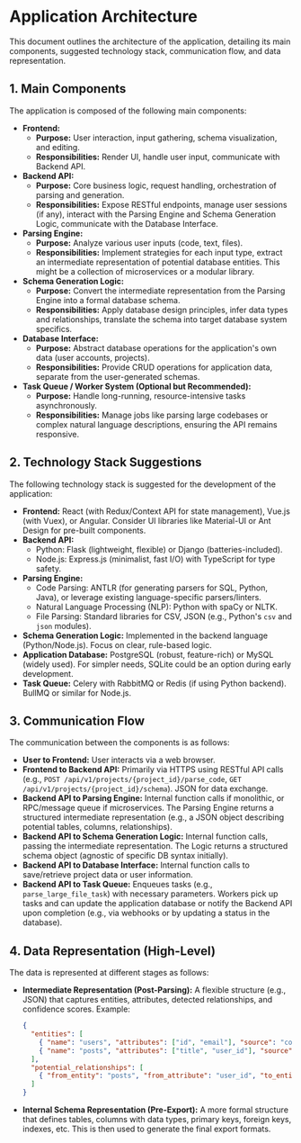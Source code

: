 # Application Architecture

This document outlines the architecture of the application, detailing its main components, suggested technology stack, communication flow, and data representation.

## 1. Main Components

The application is composed of the following main components:

*   **Frontend:**
    *   **Purpose:** User interaction, input gathering, schema visualization, and editing.
    *   **Responsibilities:** Render UI, handle user input, communicate with Backend API.
*   **Backend API:**
    *   **Purpose:** Core business logic, request handling, orchestration of parsing and generation.
    *   **Responsibilities:** Expose RESTful endpoints, manage user sessions (if any), interact with the Parsing Engine and Schema Generation Logic, communicate with the Database Interface.
*   **Parsing Engine:**
    *   **Purpose:** Analyze various user inputs (code, text, files).
    *   **Responsibilities:** Implement strategies for each input type, extract an intermediate representation of potential database entities. This might be a collection of microservices or a modular library.
*   **Schema Generation Logic:**
    *   **Purpose:** Convert the intermediate representation from the Parsing Engine into a formal database schema.
    *   **Responsibilities:** Apply database design principles, infer data types and relationships, translate the schema into target database system specifics.
*   **Database Interface:**
    *   **Purpose:** Abstract database operations for the application's own data (user accounts, projects).
    *   **Responsibilities:** Provide CRUD operations for application data, separate from the user-generated schemas.
*   **Task Queue / Worker System (Optional but Recommended):**
    *   **Purpose:** Handle long-running, resource-intensive tasks asynchronously.
    *   **Responsibilities:** Manage jobs like parsing large codebases or complex natural language descriptions, ensuring the API remains responsive.

## 2. Technology Stack Suggestions

The following technology stack is suggested for the development of the application:

*   **Frontend:** React (with Redux/Context API for state management), Vue.js (with Vuex), or Angular. Consider UI libraries like Material-UI or Ant Design for pre-built components.
*   **Backend API:**
    *   Python: Flask (lightweight, flexible) or Django (batteries-included).
    *   Node.js: Express.js (minimalist, fast I/O) with TypeScript for type safety.
*   **Parsing Engine:**
    *   Code Parsing: ANTLR (for generating parsers for SQL, Python, Java), or leverage existing language-specific parsers/linters.
    *   Natural Language Processing (NLP): Python with spaCy or NLTK.
    *   File Parsing: Standard libraries for CSV, JSON (e.g., Python's `csv` and `json` modules).
*   **Schema Generation Logic:** Implemented in the backend language (Python/Node.js). Focus on clear, rule-based logic.
*   **Application Database:** PostgreSQL (robust, feature-rich) or MySQL (widely used). For simpler needs, SQLite could be an option during early development.
*   **Task Queue:** Celery with RabbitMQ or Redis (if using Python backend). BullMQ or similar for Node.js.

## 3. Communication Flow

The communication between the components is as follows:

*   **User to Frontend:** User interacts via a web browser.
*   **Frontend to Backend API:** Primarily via HTTPS using RESTful API calls (e.g., `POST /api/v1/projects/{project_id}/parse_code`, `GET /api/v1/projects/{project_id}/schema`). JSON for data exchange.
*   **Backend API to Parsing Engine:** Internal function calls if monolithic, or RPC/message queue if microservices. The Parsing Engine returns a structured intermediate representation (e.g., a JSON object describing potential tables, columns, relationships).
*   **Backend API to Schema Generation Logic:** Internal function calls, passing the intermediate representation. The Logic returns a structured schema object (agnostic of specific DB syntax initially).
*   **Backend API to Database Interface:** Internal function calls to save/retrieve project data or user information.
*   **Backend API to Task Queue:** Enqueues tasks (e.g., `parse_large_file_task`) with necessary parameters. Workers pick up tasks and can update the application database or notify the Backend API upon completion (e.g., via webhooks or by updating a status in the database).

## 4. Data Representation (High-Level)

The data is represented at different stages as follows:

*   **Intermediate Representation (Post-Parsing):** A flexible structure (e.g., JSON) that captures entities, attributes, detected relationships, and confidence scores. Example:
    ```json
    {
      "entities": [
        { "name": "users", "attributes": ["id", "email"], "source": "code_snippet_1.py" },
        { "name": "posts", "attributes": ["title", "user_id"], "source": "text_description_1" }
      ],
      "potential_relationships": [
        { "from_entity": "posts", "from_attribute": "user_id", "to_entity": "users", "to_attribute": "id", "type": "many-to-one" }
      ]
    }
    ```
*   **Internal Schema Representation (Pre-Export):** A more formal structure that defines tables, columns with data types, primary keys, foreign keys, indexes, etc. This is then used to generate the final export formats.

